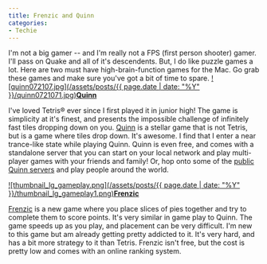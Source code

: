 ```yaml
---
title: Frenzic and Quinn
categories:
- Techie
---
```


I'm not a big gamer -- and I'm really not a FPS (first person shooter) gamer. I'll pass on Quake and all of it's descendents. But, I do like puzzle games a lot. Here are two must have high-brain-function games for the Mac. Go grab these games and make sure you've got a bit of time to spare.
[![quinn072107.jpg](/assets/posts/{{ page.date | date: "%Y" }}/quinn0721071.jpg)](http://www.simonhaertel.de/quinn)[**Quinn**](http://www.simonhaertel.de/quinn)

I've loved Tetris® ever since I first played it in junior high! The game is simplicity at it's finest, and presents the impossible challenge of infinitely fast tiles dropping down on you. [Quinn](http://www.simonhaertel.de/quinn) is a stellar game that is not Tetris, but is a game where tiles drop down. It's awesome. I find that I enter a near trance-like state while playing Quinn. Quinn is even free, and comes with a standalone server that you can start on your local network and play multi-player games with your friends and family! Or, hop onto some of the [public Quinn servers](http://www.simonhaertel.de/quinn/servers) and play people around the world.

[![thumbnail_lg_gameplay.png](/assets/posts/{{ page.date | date: "%Y" }}/thumbnail_lg_gameplay1.png)](http://frenzic.com/)[**Frenzic**](http://frenzic.com/)

[Frenzic](http://frenzic.com/) is a new game where you place slices of pies together and try to complete them to score points. It's very similar in game play to Quinn. The game speeds up as you play, and placement can be very difficult. I'm new to this game but am already getting pretty addicted to it. It's very hard, and has a bit more strategy to it than Tetris. Frenzic isn't free, but the cost is pretty low and comes with an online ranking system.
